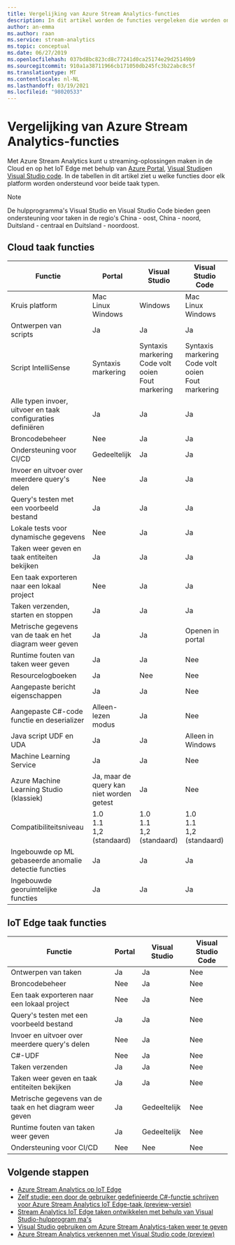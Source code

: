 ```yaml
---
title: Vergelijking van Azure Stream Analytics-functies
description: In dit artikel worden de functies vergeleken die worden ondersteund voor Azure Stream Analytics Cloud-en IoT Edge-taken in de Azure Portal, Visual Studio en Visual Studio code.
author: an-emma
ms.author: raan
ms.service: stream-analytics
ms.topic: conceptual
ms.date: 06/27/2019
ms.openlocfilehash: 037bd8bc823cd8c77241d0ca25174e29d25149b9
ms.sourcegitcommit: 910a1a38711966cb171050db245fc3b22abc8c5f
ms.translationtype: MT
ms.contentlocale: nl-NL
ms.lasthandoff: 03/19/2021
ms.locfileid: "98020533"
---
```

# <a name="azure-stream-analytics-feature-comparison"></a>Vergelijking van Azure Stream Analytics-functies

Met Azure Stream Analytics kunt u streaming-oplossingen maken in de Cloud en op het IoT Edge met behulp van [Azure Portal](stream-analytics-quick-create-portal.md), [Visual Studio](stream-analytics-quick-create-vs.md)en [Visual Studio code](quick-create-visual-studio-code.md). In de tabellen in dit artikel ziet u welke functies door elk platform worden ondersteund voor beide taak typen.

> [!NOTE]
> De hulpprogramma's Visual Studio en Visual Studio Code bieden geen ondersteuning voor taken in de regio's China - oost, China - noord, Duitsland - centraal en Duitsland - noordoost.

## <a name="cloud-job-features"></a>Cloud taak functies


|Functie  |Portal  |Visual Studio  |Visual Studio Code  |
|---------|---------|---------|---------|
|Kruis platform     |Mac</br>Linux</br>Windows         |Windows        |Mac</br>Linux</br>Windows          |
|Ontwerpen van scripts     |Ja         |Ja         |Ja         |
|Script IntelliSense     |Syntaxis markering         |Syntaxis markering</br>Code volt ooien</br>Fout markering         |Syntaxis markering</br>Code volt ooien</br>Fout markering         |
|Alle typen invoer, uitvoer en taak configuraties definiëren     |Ja         |Ja         |Ja         |
|Broncodebeheer     |Nee         |Ja         |Ja         |
|Ondersteuning voor CI/CD     |Gedeeltelijk         |Ja         |Ja         |
|Invoer en uitvoer over meerdere query's delen     |Nee         |Ja         |Ja         |
|Query's testen met een voorbeeld bestand     |Ja         |Ja        |Ja         |
|Lokale tests voor dynamische gegevens     |Nee         |Ja       |Ja      |
|Taken weer geven en taak entiteiten bekijken     |Ja         |Ja        |Ja         |
|Een taak exporteren naar een lokaal project     |Nee         |Ja         |Ja         |
|Taken verzenden, starten en stoppen     |Ja         |Ja         |Ja         |
|Metrische gegevens van de taak en het diagram weer geven     |Ja         |Ja         |Openen in portal         |
|Runtime fouten van taken weer geven     |Ja         |Ja         |Nee         |
|Resourcelogboeken     |Ja         |Nee         |Nee         |
|Aangepaste bericht eigenschappen     |Ja         |Ja         |Nee       |
|Aangepaste C#-code functie en deserializer|Alleen-lezen modus|Ja|Nee|
|Java script UDF en UDA     |Ja         |Ja         |Alleen in Windows         |
|Machine Learning Service     |Ja        |Ja         |Nee         |
|Azure Machine Learning Studio (klassiek)|Ja, maar de query kan niet worden getest        |Ja |Nee         |
|Compatibiliteitsniveau     |1.0</br>1.1</br>1,2 (standaard)         |1.0</br>1.1</br>1,2 (standaard)           |1.0</br>1.1</br>1,2 (standaard)           |
|Ingebouwde op ML gebaseerde anomalie detectie functies     |Ja         |Ja         |Ja         |
|Ingebouwde georuimtelijke functies     |Ja         |Ja         |Ja         |



## <a name="iot-edge-job-features"></a>IoT Edge taak functies

|Functie  |Portal  |Visual Studio  |Visual Studio Code  |
|---------|---------|---------|---------|
|Ontwerpen van taken     |Ja         |Ja         |Nee         |
|Broncodebeheer     |Nee         |Ja         |Nee         |
|Een taak exporteren naar een lokaal project     |Nee         |Ja         |Nee         |
|Query's testen met een voorbeeld bestand     |Ja         |Ja         |Nee         |
|Invoer en uitvoer over meerdere query's delen     |Nee         |Ja         |Nee         |
|C#-UDF     |Nee         |Ja         |Nee         |
|Taken verzenden     |Ja         |Ja         |Nee         |
|Taken weer geven en taak entiteiten bekijken     |Ja         |Ja         |Nee         |
|Metrische gegevens van de taak en het diagram weer geven     |Ja         |Gedeeltelijk         |Nee         |
|Runtime fouten van taken weer geven     |Ja         |Gedeeltelijk         |Nee         |
|Ondersteuning voor CI/CD     |Nee         |Nee         |Nee         |


## <a name="next-steps"></a>Volgende stappen

* [Azure Stream Analytics op IoT Edge](stream-analytics-edge.md)
* [Zelf studie: een door de gebruiker gedefinieerde C#-functie schrijven voor Azure Stream Analytics IoT Edge-taak (preview-versie)](stream-analytics-edge-csharp-udf.md)
* [Stream Analytics IoT Edge taken ontwikkelen met behulp van Visual Studio-hulpprogram ma's](stream-analytics-tools-for-visual-studio-edge-jobs.md)
* [Visual Studio gebruiken om Azure Stream Analytics-taken weer te geven](stream-analytics-vs-tools.md)
* [Azure Stream Analytics verkennen met Visual Studio code (preview)](visual-studio-code-explore-jobs.md)


